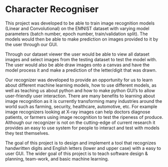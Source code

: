 # Character Recogniser

This project was developed to be able to train image recognition models (Linear and Convolutional)
on the EMNIST dataset with varying model parameters (batch number, epoch number,
train/validation split). The models would then be able to make prediction on images provided to it by
the user through our GUI. 

Through our dataset viewer the user would be able to view all dataset images
and select images from the testing dataset to test the model with. The user would also be able draw
images onto a canvas and have the model process it and make a prediction of the letter/digit that was
drawn.

Our recognizer was developed to provide an opportunity for us to learn about different machine
learning models, how to use different models, as well as teaching us about python and how to make
python GUI’s to allow user-friendly user interaction. There are many benefits to learning about image
recognition as it is currently transforming many industries around the world such as farming,
security, healthcare, automotive, etc. For example image recognizers looking at X-ray images can help
doctors diagnose patients, or farmers using image recognition to test the ripeness of produce. Although
our recognizer is not on the cutting-edge of current research it provides an easy to use system for
people to interact and test with models they test themselves.

The goal of this project is to design and implement a tool that recognizes handwritten digits and
English letters (lower and upper case) with a easy to user GUI. The wider goal of this project is to
teach software design & planning, team-work, and basic machine learning.
